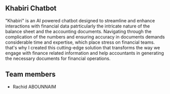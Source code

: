 ## Khabiri Chatbot

"Khabiri" is an AI powered chatbot designed to streamline and enhance interactions with financial data patrticularly the intricate nature of the balance sheet and the accounting documents. Navigating through the complication of the numbers and ensuring accuracy in documents demands considerable time and expertise, which place stress on financial teams. that's why I created this cutting-edge solution that transforms the way we engage with finance related information and help accountants in generating the necessary documents for financial operations.

## Team members
- Rachid ABOUNNAIM


